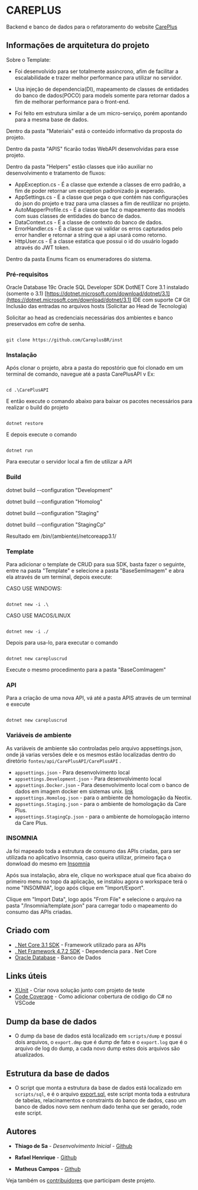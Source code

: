 # CAREPLUS

Backend e banco de dados para o refatoramento do website [CarePlus](https://www.careplus.com.br) 

## Informações de arquitetura do projeto

Sobre o Template:  

* Foi desenvolvido para ser totalmente assincrono, afim de facilitar a escalabilidade e trazer melhor performance para utilizar no servidor.

* Usa injeção de dependencia(DI), mapeamento de classes de entidades do banco de dados(POCO) para models somente para retornar dados a fim de melhorar performance para o front-end.

* Foi feito em estrutura similar a de um micro-serviço, porém apontando para a mesma base de dados.

Dentro da pasta "Materiais" está o conteúdo informativo da proposta do projeto.

Dentro da pasta "APIS" ficarão todas WebAPI desenvolvidas para esse projeto.

Dentro da pasta "Helpers" estão classes que irão auxiliar no desenvolvimento e tratamento de fluxos:

* AppException.cs - É a classe que extende a classes de erro padrão, a fim de poder retornar um exception padronizado ja experado.
* AppSettings.cs - É a classe que pega o que contém nas configurações do json do projeto e traz para uma classes a fim de reutilizar no projeto.
* AutoMapperProfile.cs - É a classe que faz o mapeamento das models com suas classes de entidades do banco de dados.
* DataContext.cs - É a classe de contexto do banco de dados.
* ErrorHandler.cs - É a classe que vai validar os erros capturados pelo error handler e retornar a string que a api usará como retorno.
* HttpUser.cs - É a classe estatica que possui o id do usuário logado através do JWT token.

Dentro da pasta Enums ficam os enumeradores do sistema.

### Pré-requisitos

Oracle Database 19c []()
Oracle SQL Developer []()
SDK DotNET Core 3.1 instalado (somente o 3.1) [https://dotnet.microsoft.com/download/dotnet/3.1](https://dotnet.microsoft.com/download/dotnet/3.1)
IDE com suporte C# 
Git
Inclusão das entradas no arquivos hosts (Solicitar ao Head de Tecnologia)


Solicitar ao head as credenciais necessárias dos ambientes e banco preservados em cofre de senha.

``` 

git clone https://github.com/CareplusBR/inst
```

### Instalação

Após clonar o projeto, abra a pasta do repostório que foi clonado em um terminal de comando, navegue até a pasta CarePlusAPI
v
Ex:

``` 

cd .\CarePlusAPI
```

E então execute o comando abaixo para baixar os pacotes necessários para realizar o build do projeto

``` 

dotnet restore
```

E depois execute o comando

``` 

dotnet run
```

Para executar o servidor local a fim de utilizar a API

### Build

dotnet build --configuration "Development"

dotnet build --configuration "Homolog"

dotnet build --configuration "Staging"

dotnet build --configuration "StagingCp"

Resultado em /bin/(ambiente)/netcoreapp3.1/

### Template

Para adicionar o template de CRUD para sua SDK, basta fazer o seguinte, entre na pasta "Template" e selecione a pasta "BaseSemImagem" e abra ela através de um terminal, depois execute:

CASO USE WINDOWS:

``` 

dotnet new -i .\
```

CASO USE MACOS/LINUX

``` 

dotnet new -i ./
```

Depois para usa-lo, para executar o comando

``` 

dotnet new carepluscrud
```

Execute o mesmo procedimento para a pasta "BaseComImagem"

### API

Para a criação de uma nova API, vá até a pasta APIS através de um terminal e execute

``` 

dotnet new carepluscrud
```

### Variáveis de ambiente

As variáveis de ambiente são controladas pelo arquivo appsettings.json, onde já varias versões dele e os mesmos estão localizadas dentro do diretório `fontes/api/CarePlusAPI/CarePlusAPI` .

* `appsettings.json` - Para desenvolvimento local
* `appsettings.Development.json` - Para desenvolvimento local
* `appsettings.Docker.json` - Para desenvolvimento local com o banco de dados em imagem docker em sistemas unix. [link](https://hub.docker.com/_/oracle-database-enterprise-edition/purchase?plan=08cf8677-bb8f-453c-b667-6b0c24a388d4)
* `appsettings.Homolog.json` - para o ambiente de homologação da Neotix.
* `appsettings.Staging.json` - para o ambiente de homologação da Care Plus.
* `appsettings.StagingCp.json` - para o ambiente de homologação interno da Care Plus.

### INSOMNIA

Ja foi mapeado toda a estrutura de consumo das APIs criadas, para ser utilizada no aplicativo Insomnia, caso queira utilizar, primeiro faça o donwload do mesmo em [Insomnia](https://insomnia.rest/download/)

Após sua instalação, abra ele, clique no workspace atual que fica abaixo do primeiro menu no topo da aplicação, se instalou agora o workspace terá o nome "INSOMNIA", logo após clique em "Import/Export".

Clique em "Import Data", logo após "From File" e selecione o arquivo na pasta "/Insomnia/template.json" para carregar todo o mapeamento do consumo das APIs criadas.

## Criado com

* [. Net Core 3.1 SDK](https://dotnet.microsoft.com/download) - Framework utilizado para as APIs
* [. Net Framework 4.7.2 SDK](https://dotnet.microsoft.com/download/dotnet-framework/net472) - Dependencia para . Net Core
* [Oracle Database](https://www.oracle.com/br/database/technologies/appdev/xe.html) - Banco de Dados

## Links úteis

* [XUnit](https://docs.microsoft.com/pt-br/dotnet/core/testing/unit-testing-with-dotnet-test) - Criar nova solução junto com projeto de teste
* [Code Coverage](https://medium.com/@lorranpalmeira/code-coverage-no-c-com-vscode-cfa3cb6c89d0) - Como adicionar cobertura de código do C# no VSCode

## Dump da base de dados

* O dump da base de dados está localizado em `scripts/dump` e possuí dois arquivos, o `export.dmp` que é dump de fato e o `export.log` que é o arquivo de log do dump, a cada novo dump estes dois arquivos são atualizados.

## Estrutura da base de dados

* O script que monta a estrutura da base de dados está localizado em `scripts/sql`, e é o arquivo [export.sql](../../../scripts/sql/export.sql), este script monta toda a estrutura de tabelas, relacinamentos e constraints do banco de dados, caso um banco de dados novo sem nenhum dado tenha que ser gerado, rode este script.

## Autores

* **Thiago de Sa** - *Desenvolvimento Inicial* - [Github](https://github.com/neotix-wendel-thiago)

* **Rafael Henrique** - [Github](https://github.com/neotix-rafaelhenrique)

* **Matheus Campos** - [Github](https://github.com/neotix-matheuscampos)

Veja também os [contribuidores](https://github.com/neotix/CarePlus-InstitucionalAPI/contributors) que participam deste projeto.
